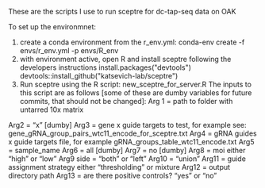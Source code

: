 These are the scripts I use to run sceptre for dc-tap-seq data on OAK

To set up the environmnet:
1. create a conda environment from the r_env.yml:
conda-env create -f envs/r_env.yml -p envs/R_env
2. with environment active, open R and install sceptre following the developers instructions
install.packages("devtools")
devtools::install_github("katsevich-lab/sceptre")
3. Run sceptre using the R script: new_sceptre_for_server.R
The inputs to this script are as follows [some of these are dumby variables for future commits, that should not be changed]:
Arg 1 = path to folder with untarred 10x matrix

Arg2 = “x” [dumby]
Arg3 = gene x guide targets to test, for example see:
gene_gRNA_group_pairs_wtc11_encode_for_sceptre.txt 
Arg4 = gRNA guides x guide targets file, for example gRNA_groups_table_wtc11_encode.txt
Arg5 = sample_name
Arg6 = all [dumby]
Arg7 = no [dumby]
Arg8 = moi 
either  “high” or “low”
Arg9 side = “both” or “left”
Arg10 = “union”
Arg11 = guide assignment strategy either “thresholding” or mixture
Arg12 = output directory path
Arg13 = are there positive controls? “yes” or “no”

